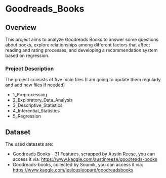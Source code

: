 # Goodreads_Books

## Overview 
This project aims to analyze Goodreads Books to answer some questions about books, explore relationships among different factors that affect reading and rating processes, and developing a recommendation system based on regression.

### Project Description
The project consists of five main files (I am going to update them regularly and add new files if needed)
- 1_Preprocessing
- 2_Exploratory_Data_Analysis
- 3_Descriptive_Statistics
- 4_Inferential_Statistics
- 5_Regression

## Dataset
The used datasets are: 
- Goodreads Books - 31 Features, scrapped by Austin Reese, you can access it via: https://www.kaggle.com/austinreese/goodreads-books
- Goodreads-books, collected by Soumik, you can access it via: https://www.kaggle.com/jealousleopard/goodreadsbooks
